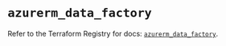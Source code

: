 # `azurerm_data_factory`

Refer to the Terraform Registry for docs: [`azurerm_data_factory`](https://registry.terraform.io/providers/hashicorp/azurerm/4.29.0/docs/resources/data_factory).
